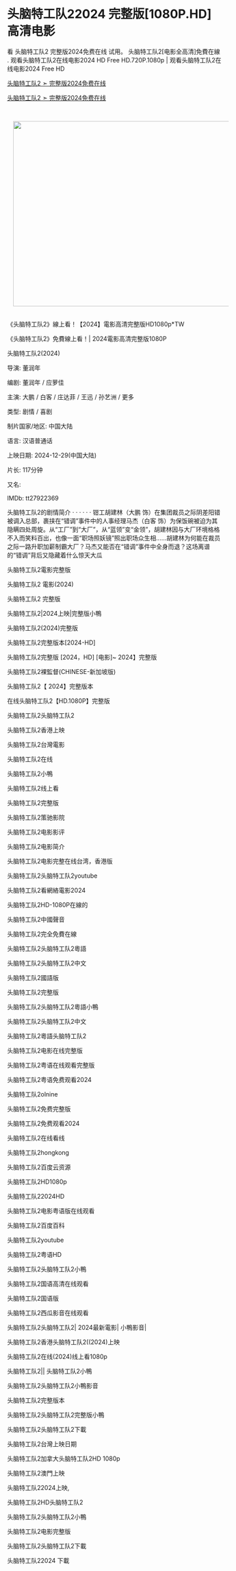 头脑特工队22024 完整版[1080P.HD]高清电影
=============================================================================
看 头脑特工队2 完整版2024免费在线 试用。 头脑特工队2[电影全高清]免費在線 . 观看头脑特工队2在线电影2024 HD Free HD.720P.1080p | 观看头脑特工队2在线电影2024 Free HD

<a href="https://chinesefilmonline.blogspot.com/p/inside-out-2-zh.html">头脑特工队2 ➣ 完整版2024免费在线</a>

<a href="https://chinesefilmonline.blogspot.com/p/inside-out-2-zh.html">头脑特工队2 ➣ 完整版2024免费在线</a>

<p>&nbsp;</p><div class="separator" style="clear: both; text-align: center;"><a href="https://chinesefilmonline.blogspot.com/p/22024-1080phd.html" imageanchor="1" style="margin-left: 1em; margin-right: 1em;"><img border="0" data-original-height="714" data-original-width="1056" height="432" src="https://blogger.googleusercontent.com/img/b/R29vZ2xl/AVvXsEjN2ym8gJeSCoxPT_nwUMMWoujN6ZQKlftyMaEyTkENvpw1VGlAG4Oem9WUoxUiCozcT_XAUfKP9c1u1geLnD6ixwBjXAbHwKmdLlChx4mKN7DSSjS2CE4thuSTugWEqBdEbkf77mKYgDa1gDf3YJq6Hd4xk7FpKTfUg6OTQSaVLfB6fQiXKuU1Es2xlAA/w640-h432/awdwd.PNG" width="640" /></a></div><br /><p></p>

《头脑特工队2》線上看！【2024】電影高清完整版HD1080p*TW

《头脑特工队2》免費線上看！| 2024電影高清完整版1080P

头脑特工队2(2024)

导演: 董润年

编剧: 董润年 / 应萝佳

主演: 大鹏 / 白客 / 庄达菲 / 王迅 / 孙艺洲 / 更多

类型: 剧情 / 喜剧

制片国家/地区: 中国大陆

语言: 汉语普通话

上映日期: 2024-12-29(中国大陆)

片长: 117分钟

又名:

IMDb: tt27922369

头脑特工队2的剧情简介 · · · · · · 钳工胡建林（大鹏 饰）在集团裁员之际阴差阳错被调入总部，裹挟在“错调”事件中的人事经理马杰（白客 饰）为保饭碗被迫为其隐瞒四处周旋。从“工厂”到“大厂”，从“蓝领”变“金领”，胡建林因与大厂环境格格不入而笑料百出，也像一面“职场照妖镜”照出职场众生相......胡建林为何能在裁员之际一路升职加薪制霸大厂？马杰又能否在“错调”事件中全身而退？这场离谱的“错调”背后又隐藏着什么惊天大瓜

头脑特工队2電影完整版

头脑特工队2 電影(2024)

头脑特工队2 完整版

头脑特工队2|2024上映|完整版小鴨

头脑特工队2(2024)完整版

头脑特工队2完整版本[2024-HD]

头脑特工队2完整版 [2024，HD] [电影]~ 2024】完整版

头脑特工队2裸監督(CHINESE-新加坡版)

头脑特工队2【 2024】完整版本

在线头脑特工队2【HD.1080P】完整版

头脑特工队2头脑特工队2

头脑特工队2香港上映

头脑特工队2台灣電影

头脑特工队2在线

头脑特工队2小鴨

头脑特工队2线上看

头脑特工队2完整版

头脑特工队2策驰影院

头脑特工队2电影影评

头脑特工队2电影简介

头脑特工队2电影完整在线台湾，香港版

头脑特工队2头脑特工队2youtube

头脑特工队2看網絡電影2024

头脑特工队2HD-1080P在線的

头脑特工队2中國聲音

头脑特工队2完全免費在線

头脑特工队2头脑特工队2粵語

头脑特工队2头脑特工队2中文

头脑特工队2國語版

头脑特工队2完整版

头脑特工队2头脑特工队2粵語小鴨

头脑特工队2头脑特工队2中文

头脑特工队2粵語头脑特工队2

头脑特工队2电影在线完整版

头脑特工队2粤语在线观看完整版

头脑特工队2粤语免费观看2024

头脑特工队2olnine

头脑特工队2免费完整版

头脑特工队2免费观看2024

头脑特工队2在线看线

头脑特工队2hongkong

头脑特工队2百度云资源

头脑特工队2HD1080p

头脑特工队22024HD

头脑特工队2电影粤语版在线观看

头脑特工队2百度百科

头脑特工队2youtube

头脑特工队2粤语HD

头脑特工队2头脑特工队2小鴨

头脑特工队2国语高清在线观看

头脑特工队2国语版

头脑特工队2西瓜影音在线观看

头脑特工队2头脑特工队2| 2024最新電影| 小鴨影音|

头脑特工队2香港头脑特工队2((2024)上映

头脑特工队2在线(2024)线上看1080p

头脑特工队2|| 头脑特工队2小鴨

头脑特工队2头脑特工队2小鴨影音

头脑特工队2完整版本

头脑特工队2头脑特工队2完整版小鴨

头脑特工队2头脑特工队2下載

头脑特工队2台灣上映日期

头脑特工队2加拿大头脑特工队2HD 1080p

头脑特工队2澳門上映

头脑特工队22024上映,

头脑特工队2HD头脑特工队2

头脑特工队2头脑特工队2小鴨

头脑特工队2电影完整版

头脑特工队2头脑特工队2下載

头脑特工队22024 下載
